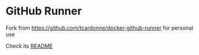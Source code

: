 # GitHub Runner

Fork from https://github.com/tcardonne/docker-github-runner for personal use

Check its [README](https://github.com/tcardonne/docker-github-runner?tab=readme-ov-file#environment-variables)
